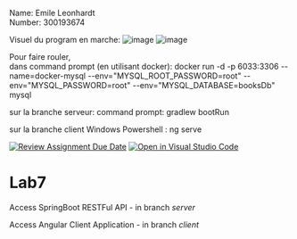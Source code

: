 Name: Emile Leonhardt  
Number: 300193674  


Visuel du program en marche:
  ![image](https://github.com/user-attachments/assets/5dd6d1e0-1617-49aa-b2d8-bd78f0743f76)
  ![image](https://github.com/user-attachments/assets/8781caef-008b-486e-90fc-966b2610c3cb)



Pour faire rouler,  
dans command prompt (en utilisant docker):
docker run -d -p 6033:3306 --name=docker-mysql --env="MYSQL_ROOT_PASSWORD=root" --env="MYSQL_PASSWORD=root" --env="MYSQL_DATABASE=booksDb" mysql

sur la branche serveur: 
command prompt:
gradlew bootRun

sur la branche client
Windows Powershell :
ng serve



[![Review Assignment Due Date](https://classroom.github.com/assets/deadline-readme-button-22041afd0340ce965d47ae6ef1cefeee28c7c493a6346c4f15d667ab976d596c.svg)](https://classroom.github.com/a/7E3IZ1KI)
[![Open in Visual Studio Code](https://classroom.github.com/assets/open-in-vscode-2e0aaae1b6195c2367325f4f02e2d04e9abb55f0b24a779b69b11b9e10269abc.svg)](https://classroom.github.com/online_ide?assignment_repo_id=16911655&assignment_repo_type=AssignmentRepo)
# Lab7 
Access SpringBoot RESTFul API - in branch *server* 

Access Angular Client Application - in branch *client*
